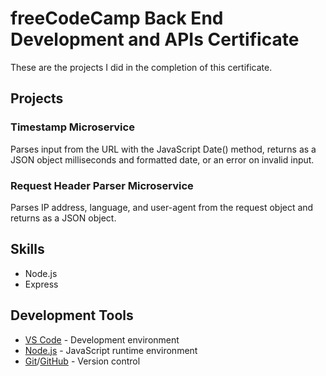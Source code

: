 # freeCodeCamp Back End Development and APIs Certificate

These are the projects I did in the completion of this certificate.

## Projects

### Timestamp Microservice

Parses input from the URL with the JavaScript Date() method, returns as a JSON object milliseconds and formatted date, or an error on invalid input.

### Request Header Parser Microservice

Parses IP address, language, and user-agent from the request object and returns as a JSON object.

## Skills

- Node.js
- Express

## Development Tools

- [VS Code](https://code.visualstudio.com/) - Development environment
- [Node.js](https://nodejs.org/en/) - JavaScript runtime environment
- [Git](https://git-scm.com/)/[GitHub](https://github.com/) - Version control
